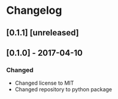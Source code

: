 # Changelog

## [0.1.1] [unreleased]

## [0.1.0] - 2017-04-10

### Changed
- Changed license to MIT
- Changed repository to python package
